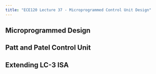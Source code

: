 ```yaml
---
title: "ECE120 Lecture 37 - Microprogrammed Control Unit Design"
---
```

## Microprogrammed Design

## Patt and Patel Control Unit

## Extending LC-3 ISA
